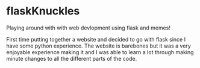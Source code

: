 # flaskKnuckles
Playing around with with web devlopment using flask and memes!

First time putting together a website and decided to go with flask since I have some python experience. 
The website is barebones but it was a very enjoyable experience making it and I was able to learn a lot through making minute changes
to all the different parts of the code.
